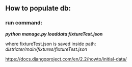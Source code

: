 ## How to populate db:

### run command:
_**python manage.py loaddata fixtureTest.json**_

where fixtureTest.json is saved inside path: _districter/main/fixtures/fixtureTest.json_


https://docs.djangoproject.com/en/2.2/howto/initial-data/
